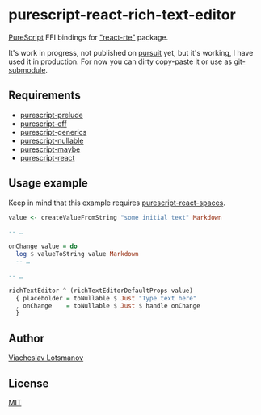 # purescript-react-rich-text-editor

[PureScript][purescript] FFI bindings for ["react-rte"][rte] package.

It's work in progress, not published on [pursuit][pursuit] yet,
but it's working, I have used it in production.
For now you can dirty copy-paste it or use as [git-submodule][submodule].

## Requirements

- [purescript-prelude][purescript-prelude]
- [purescript-eff][purescript-eff]
- [purescript-generics][purescript-generics]
- [purescript-nullable][purescript-nullable]
- [purescript-maybe][purescript-maybe]
- [purescript-react][purescript-react]

## Usage example

Keep in mind that this example requires [purescript-react-spaces][purescript-react-spaces].

```purescript
value <- createValueFromString "some initial text" Markdown

-- …

onChange value = do
  log $ valueToString value Markdown
  -- …

-- …

richTextEditor ^ (richTextEditorDefaultProps value)
  { placeholder = toNullable $ Just "Type text here"
  , onChange    = toNullable $ Just $ handle onChange
  }
```

## Author

[Viacheslav Lotsmanov](https://github.com/unclechu)

## License

[MIT](LICENSE)

[purescript]: http://www.purescript.org
[pursuit]: https://pursuit.purescript.org
[rte]: https://github.com/sstur/react-rte
[submodule]: https://www.git-scm.com/docs/gitsubmodules

[purescript-prelude]: https://pursuit.purescript.org/packages/purescript-prelude/3.1.0
[purescript-eff]: https://pursuit.purescript.org/packages/purescript-eff/3.1.0
[purescript-generics]: https://pursuit.purescript.org/packages/purescript-generics/4.0.0
[purescript-maybe]: https://pursuit.purescript.org/packages/purescript-maybe/3.0.0
[purescript-nullable]: https://pursuit.purescript.org/packages/purescript-nullable/3.0.0
[purescript-dom]: https://pursuit.purescript.org/packages/purescript-dom/4.15.0
[purescript-react]: https://pursuit.purescript.org/packages/purescript-react/5.1.0

[purescript-react-spaces]: https://pursuit.purescript.org/packages/purescript-react-spaces/1.0.1
